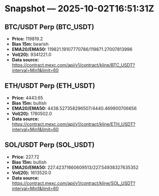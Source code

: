 # Snapshot — 2025-10-02T16:51:31Z

## BTC/USDT Perp (BTC_USDT)
- **Price:** 119819.2
- **Bias 15m:** bearish
- **EMA20/EMA50:** 119821.19107770786/119871.27007813996
- **Vol(20):** 9341221.0
- **Data source:** https://contract.mexc.com/api/v1/contract/kline/BTC_USDT?interval=Min1&limit=60

## ETH/USDT Perp (ETH_USDT)
- **Price:** 4443.65
- **Bias 15m:** bullish
- **EMA20/EMA50:** 4438.527358296507/4440.469900706656
- **Vol(20):** 1780502.0
- **Data source:** https://contract.mexc.com/api/v1/contract/kline/ETH_USDT?interval=Min1&limit=60

## SOL/USDT Perp (SOL_USDT)
- **Price:** 227.72
- **Bias 15m:** bullish
- **EMA20/EMA50:** 227.42371660609513/227.54938327635352
- **Vol(20):** 1613520.0
- **Data source:** https://contract.mexc.com/api/v1/contract/kline/SOL_USDT?interval=Min1&limit=60
